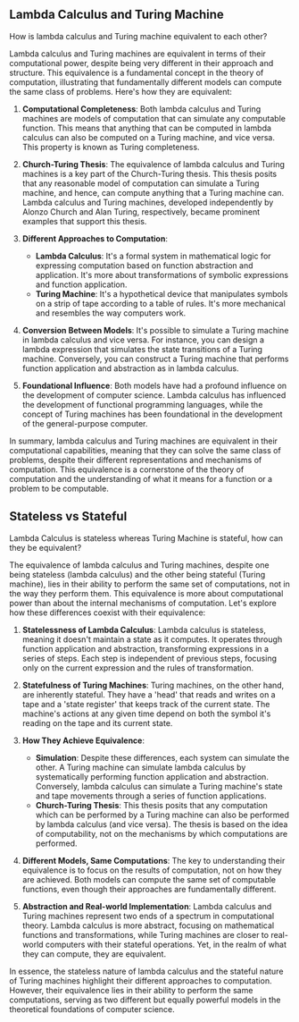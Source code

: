 ## Lambda Calculus and Turing Machine

How is lambda calculus and Turing machine equivalent to each other?

Lambda calculus and Turing machines are equivalent in terms of their computational power, despite being very different in their approach and structure. This equivalence is a fundamental concept in the theory of computation, illustrating that fundamentally different models can compute the same class of problems. Here's how they are equivalent:

1. **Computational Completeness**: Both lambda calculus and Turing machines are models of computation that can simulate any computable function. This means that anything that can be computed in lambda calculus can also be computed on a Turing machine, and vice versa. This property is known as Turing completeness.

2. **Church-Turing Thesis**: The equivalence of lambda calculus and Turing machines is a key part of the Church-Turing thesis. This thesis posits that any reasonable model of computation can simulate a Turing machine, and hence, can compute anything that a Turing machine can. Lambda calculus and Turing machines, developed independently by Alonzo Church and Alan Turing, respectively, became prominent examples that support this thesis.

3. **Different Approaches to Computation**:
   - **Lambda Calculus**: It's a formal system in mathematical logic for expressing computation based on function abstraction and application. It's more about transformations of symbolic expressions and function application.
   - **Turing Machine**: It's a hypothetical device that manipulates symbols on a strip of tape according to a table of rules. It's more mechanical and resembles the way  computers work.

4. **Conversion Between Models**: It's possible to simulate a Turing machine in lambda calculus and vice versa. For instance, you can design a lambda expression that simulates the state transitions of a Turing machine. Conversely, you can construct a Turing machine that performs function application and abstraction as in lambda calculus.

5. **Foundational Influence**: Both models have had a profound influence on the development of computer science. Lambda calculus has influenced the development of functional programming languages, while the concept of Turing machines has been foundational in the development of the general-purpose computer.

In summary, lambda calculus and Turing machines are equivalent in their computational capabilities, meaning that they can solve the same class of problems, despite their different representations and mechanisms of computation. This equivalence is a cornerstone of the theory of computation and the understanding of what it means for a function or a problem to be computable.

## Stateless vs Stateful

Lambda Calculus is stateless whereas Turing Machine is stateful, how can they be equivalent?

The equivalence of lambda calculus and Turing machines, despite one being stateless (lambda calculus) and the other being stateful (Turing machine), lies in their ability to perform the same set of computations, not in the way they perform them. This equivalence is more about computational power than about the internal mechanisms of computation. Let's explore how these differences coexist with their equivalence:

1. **Statelessness of Lambda Calculus**: Lambda calculus is stateless, meaning it doesn't maintain a state as it computes. It operates through function application and abstraction, transforming expressions in a series of steps. Each step is independent of previous steps, focusing only on the current expression and the rules of transformation.

2. **Statefulness of Turing Machines**: Turing machines, on the other hand, are inherently stateful. They have a 'head' that reads and writes on a tape and a 'state register' that keeps track of the current state. The machine's actions at any given time depend on both the symbol it's reading on the tape and its current state.

3. **How They Achieve Equivalence**:
   - **Simulation**: Despite these differences, each system can simulate the other. A Turing machine can simulate lambda calculus by systematically performing function application and abstraction. Conversely, lambda calculus can simulate a Turing machine's state and tape movements through a series of function applications.
   - **Church-Turing Thesis**: This thesis posits that any computation which can be performed by a Turing machine can also be performed by lambda calculus (and vice versa). The thesis is based on the idea of computability, not on the mechanisms by which computations are performed.

4. **Different Models, Same Computations**: The key to understanding their equivalence is to focus on the results of computation, not on how they are achieved. Both models can compute the same set of computable functions, even though their approaches are fundamentally different.

5. **Abstraction and Real-world Implementation**: Lambda calculus and Turing machines represent two ends of a spectrum in computational theory. Lambda calculus is more abstract, focusing on mathematical functions and transformations, while Turing machines are closer to real-world computers with their stateful operations. Yet, in the realm of what they can compute, they are equivalent.

In essence, the stateless nature of lambda calculus and the stateful nature of Turing machines highlight their different approaches to computation. However, their equivalence lies in their ability to perform the same computations, serving as two different but equally powerful models in the theoretical foundations of computer science.
